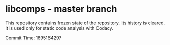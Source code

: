 # libcomps - master branch

This repository contains frozen state of the repository.
Its history is cleared. It is used only for static code
analysis with Codacy.

Commit Time: 1695164297